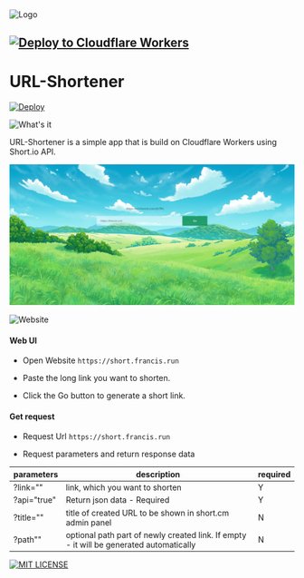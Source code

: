  <img src="https://simpleicons.org/icons/fujitsu.svg" width = "200" height = "200" alt="Logo" align=center />

 [![Deploy to Cloudflare Workers](https://deploy.workers.cloudflare.com/button)](https://deploy.workers.cloudflare.com/?url=https://github.com/francis-du/url-shortener)
---
 
# URL-Shortener  

[![Deploy](https://github.com/francis-du/url-shortener/workflows/Deploy/badge.svg)](https://github.com/francis-du/url-shortener/actions?query=workflow%3ADeploy) 

![What's it](https://img.shields.io/badge/What's%20it-orange?style=for-the-badge) 

URL-Shortener is a simple app that is build on Cloudflare Workers using Short.io API.

[![index](src/static/img/index.png)](https://short.francis.run/?link=https%3A%2F%2Ffrancis.run)

![Website](https://img.shields.io/badge/How%20to%20use-orange?style=for-the-badge)

#### Web UI
- Open Website `https://short.francis.run`

- Paste the long link you want to shorten.

- Click the Go button to generate a short link.

#### Get request

- Request Url `https://short.francis.run`

- Request parameters and return response data

|  parameters  | description  | required |
|  ----  | ----  | ------- | 
| ?link=""  | link, which you want to shorten| Y|
| ?api="true" | Return json data - Required| Y |
| ?title="" |title of created URL to be shown in short.cm admin panel | N |
| ?path""  | optional path part of newly created link. If empty - it will be generated automatically | N |

[![MIT LICENSE](https://img.shields.io/badge/MIT%20LICENSE-orange?style=for-the-badge)](LICENSE)

